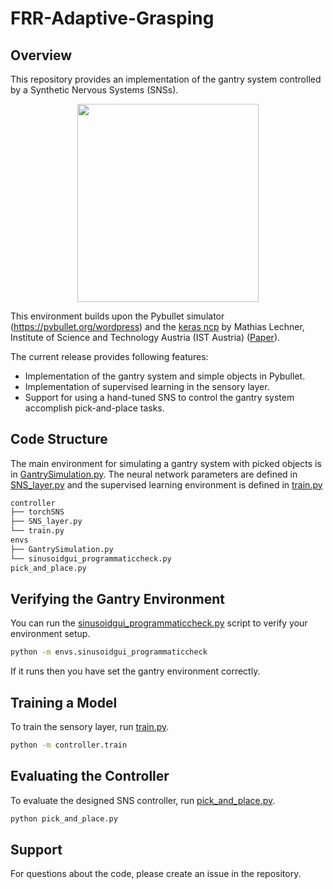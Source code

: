 # FRR-Adaptive-Grasping

## Overview
This repository provides an implementation of the gantry system controlled by a Synthetic Nervous Systems (SNSs).

<p align="center">
    <img src="pick_and_place.gif" width="289.2" height="316.8" />
</p>

This environment builds upon the Pybullet simulator (https://pybullet.org/wordpress) and the [keras ncp](https://github.com/mlech26l/keras-ncp) by Mathias Lechner, Institute of Science and Technology Austria (IST Austria) ([Paper](https://www.nature.com/articles/s42256-020-00237-3?ref=https://coder.social)).

The current release provides following features:
* Implementation of the gantry system and simple objects in Pybullet.
* Implementation of supervised learning in the sensory layer.
* Support for using a hand-tuned SNS to control the gantry system accomplish pick-and-place tasks.

## Code Structure
The main environment for simulating a gantry system with picked objects is
in [GantrySimulation.py](envs/GantrySimulation.py). The neural network parameters are defined in [SNS_layer.py](controller/SNS_layer.py) and the supervised learning environment is defined in [train.py](controller/train.py)

```bash
controller
├── torchSNS
├── SNS_layer.py
└── train.py
envs
├── GantrySimulation.py
└── sinusoidgui_programmaticcheck.py
pick_and_place.py
```

## Verifying the Gantry Environment

You can run the [sinusoidgui_programmaticcheck.py](envs/sinusoidgui_programmaticcheck.py) script to verify your environment setup.

```bash
python -m envs.sinusoidgui_programmaticcheck
```

If it runs then you have set the gantry
environment correctly.

## Training a Model
To train the sensory layer, run [train.py](controller/train.py).

```bash
python -m controller.train
```

## Evaluating the Controller

To evaluate the designed SNS controller, run [pick_and_place.py](pick_and_place.py).

```bash
python pick_and_place.py
```

## Support

For questions about the code, please create an issue in the repository.